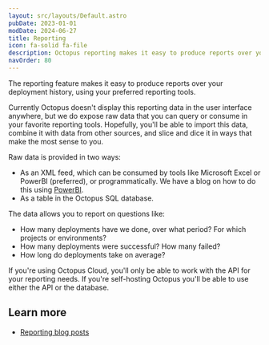 ```yaml
---
layout: src/layouts/Default.astro
pubDate: 2023-01-01
modDate: 2024-06-27
title: Reporting
icon: fa-solid fa-file
description: Octopus reporting makes it easy to produce reports over your deployment history, using your preferred reporting tools.
navOrder: 80
---
```


The reporting feature makes it easy to produce reports over your deployment history, using your preferred reporting tools.

Currently Octopus doesn't display this reporting data in the user interface anywhere, but we do expose raw data that you can query or consume in your favorite reporting tools. Hopefully, you'll be able to import this data, combine it with data from other sources, and slice and dice it in ways that make the most sense to you.

Raw data is provided in two ways:

- As an XML feed, which can be consumed by tools like Microsoft Excel or PowerBI (preferred), or programmatically. We have a blog on how to do this using [PowerBI](https://octopus.com/blog/powerbi-report-for-octopus-deploy).
- As a table in the Octopus SQL database.

The data allows you to report on questions like:

- How many deployments have we done, over what period? For which projects or environments?
- How many deployments were successful? How many failed?
- How long do deployments take on average?

If you're using Octopus Cloud, you'll only be able to work with the API for your reporting needs. If you're self-hosting Octopus you'll be able to use either the API or the database.

## Learn more

- [Reporting blog posts](https://octopus.com/blog/tag/reporting)
